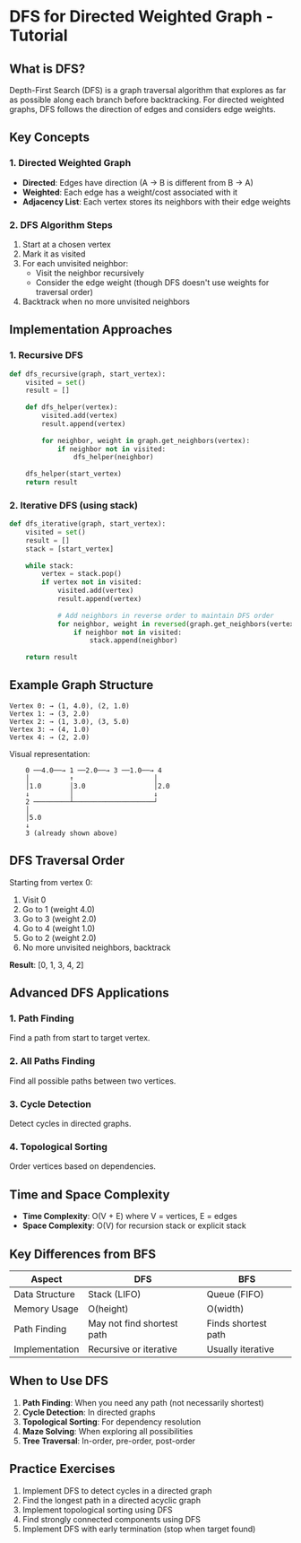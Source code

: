 # DFS for Directed Weighted Graph - Tutorial

## What is DFS?

Depth-First Search (DFS) is a graph traversal algorithm that explores as far as possible along each branch before backtracking. For directed weighted graphs, DFS follows the direction of edges and considers edge weights.

## Key Concepts

### 1. Directed Weighted Graph
- **Directed**: Edges have direction (A → B is different from B → A)
- **Weighted**: Each edge has a weight/cost associated with it
- **Adjacency List**: Each vertex stores its neighbors with their edge weights

### 2. DFS Algorithm Steps
1. Start at a chosen vertex
2. Mark it as visited
3. For each unvisited neighbor:
   - Visit the neighbor recursively
   - Consider the edge weight (though DFS doesn't use weights for traversal order)
4. Backtrack when no more unvisited neighbors

## Implementation Approaches

### 1. Recursive DFS
```python
def dfs_recursive(graph, start_vertex):
    visited = set()
    result = []
    
    def dfs_helper(vertex):
        visited.add(vertex)
        result.append(vertex)
        
        for neighbor, weight in graph.get_neighbors(vertex):
            if neighbor not in visited:
                dfs_helper(neighbor)
    
    dfs_helper(start_vertex)
    return result
```

### 2. Iterative DFS (using stack)
```python
def dfs_iterative(graph, start_vertex):
    visited = set()
    result = []
    stack = [start_vertex]
    
    while stack:
        vertex = stack.pop()
        if vertex not in visited:
            visited.add(vertex)
            result.append(vertex)
            
            # Add neighbors in reverse order to maintain DFS order
            for neighbor, weight in reversed(graph.get_neighbors(vertex)):
                if neighbor not in visited:
                    stack.append(neighbor)
    
    return result
```

## Example Graph Structure

```
Vertex 0: → (1, 4.0), (2, 1.0)
Vertex 1: → (3, 2.0)
Vertex 2: → (1, 3.0), (3, 5.0)
Vertex 3: → (4, 1.0)
Vertex 4: → (2, 2.0)
```

Visual representation:
```
    0 ──4.0──→ 1 ──2.0──→ 3 ──1.0──→ 4
    │          ↑                    │
    │1.0       │3.0                 │2.0
    ↓          │                    ↓
    2 ─────────┴────────────────────┘
    │
    │5.0
    ↓
    3 (already shown above)
```

## DFS Traversal Order

Starting from vertex 0:
1. Visit 0
2. Go to 1 (weight 4.0)
3. Go to 3 (weight 2.0)
4. Go to 4 (weight 1.0)
5. Go to 2 (weight 2.0)
6. No more unvisited neighbors, backtrack

**Result**: [0, 1, 3, 4, 2]

## Advanced DFS Applications

### 1. Path Finding
Find a path from start to target vertex.

### 2. All Paths Finding
Find all possible paths between two vertices.

### 3. Cycle Detection
Detect cycles in directed graphs.

### 4. Topological Sorting
Order vertices based on dependencies.

## Time and Space Complexity

- **Time Complexity**: O(V + E) where V = vertices, E = edges
- **Space Complexity**: O(V) for recursion stack or explicit stack

## Key Differences from BFS

| Aspect | DFS | BFS |
|--------|-----|-----|
| Data Structure | Stack (LIFO) | Queue (FIFO) |
| Memory Usage | O(height) | O(width) |
| Path Finding | May not find shortest path | Finds shortest path |
| Implementation | Recursive or iterative | Usually iterative |

## When to Use DFS

1. **Path Finding**: When you need any path (not necessarily shortest)
2. **Cycle Detection**: In directed graphs
3. **Topological Sorting**: For dependency resolution
4. **Maze Solving**: When exploring all possibilities
5. **Tree Traversal**: In-order, pre-order, post-order

## Practice Exercises

1. Implement DFS to detect cycles in a directed graph
2. Find the longest path in a directed acyclic graph
3. Implement topological sorting using DFS
4. Find strongly connected components using DFS
5. Implement DFS with early termination (stop when target found)